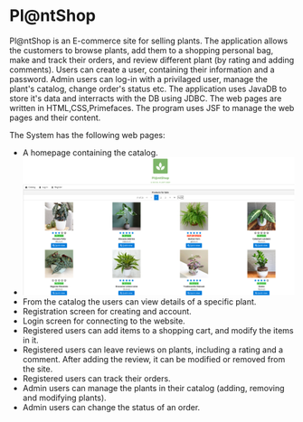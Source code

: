 # Pl@ntShop

Pl@ntShop is an E-commerce site for selling plants.
The application allows the customers to browse plants, add them to a shopping personal bag, make and track their orders, and review different plant (by rating and adding comments).
Users can create a user, containing their information and a password.
Admin users can log-in with a privilaged user, manage the plant's catalog, change order's status etc.
The application uses JavaDB to store it's data and interracts with the DB using JDBC. The web pages are written in HTML,CSS,Primefaces. The program uses JSF to manage the web pages and their content. 

The System has the following web pages:
- A homepage containing the catalog.
- ![alt text](https://github.com/belea7/PlantShop/blob/main/Screenshots/Homepage.PNG?raw=true)
- From the catalog the users can view details of a specific plant.
- Registration screen for creating and account.
- Login screen for connecting to the website.
- Registered users can add items to a shopping cart, and modify the items in it.
- Registered users can leave reviews on plants, including a rating and a comment. After adding the review, it can be modified or removed from the site.
- Registered users can track their orders.
- Admin users can manage the plants in their catalog (adding, removing and modifying plants).
- Admin users can change the status of an order.
